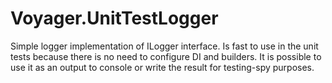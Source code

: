 # Voyager.UnitTestLogger
Simple logger implementation of ILogger interface. Is fast to use in the unit tests because there is no need to configure DI and builders. It is possible to use it as an output to console or write the result for testing-spy purposes.
